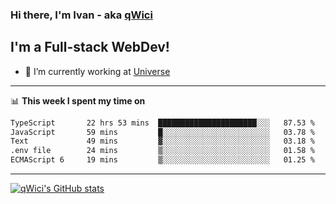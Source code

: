 ### Hi there, I'm Ivan - aka [qWici][website]

## I'm a Full-stack WebDev!
- 🔭 I’m currently working at [Universe][universe]

---

📊 **This week I spent my time on**
<!--START_SECTION:waka-->

```txt
TypeScript       22 hrs 53 mins  ██████████████████████░░░   87.53 %
JavaScript       59 mins         █░░░░░░░░░░░░░░░░░░░░░░░░   03.78 %
Text             49 mins         ▓░░░░░░░░░░░░░░░░░░░░░░░░   03.18 %
.env file        24 mins         ▒░░░░░░░░░░░░░░░░░░░░░░░░   01.58 %
ECMAScript 6     19 mins         ▒░░░░░░░░░░░░░░░░░░░░░░░░   01.25 %
```

<!--END_SECTION:waka-->

---

[![qWici's GitHub stats](https://github-readme-stats.vercel.app/api?username=qWici)](https://github.com/qWici/github-readme-stats)

[website]: https://devkucher.com
[twitter]: https://twitter.com/KucherDev
[linkedin]: https://www.linkedin.com/in/ivankucher
[universe]: https://universeapps.limited
